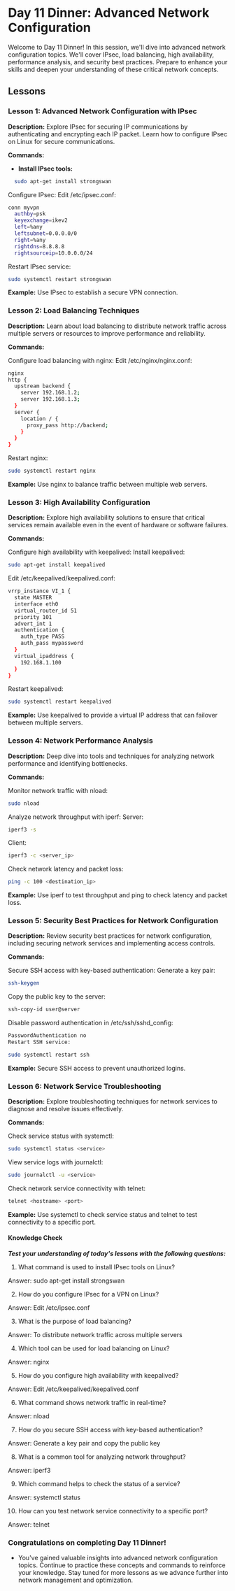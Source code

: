 # Day 11 Dinner: Advanced Network Configuration

Welcome to Day 11 Dinner! In this session, we'll dive into advanced network configuration topics. We'll cover IPsec, load balancing, high availability, performance analysis, and security best practices. Prepare to enhance your skills and deepen your understanding of these critical network concepts.

## Lessons
### Lesson 1: Advanced Network Configuration with IPsec
**Description:**
Explore IPsec for securing IP communications by authenticating and encrypting each IP packet. Learn how to configure IPsec on Linux for secure communications.

**Commands:**
- **Install IPsec tools:**
```bash
  sudo apt-get install strongswan
```
Configure IPsec:
Edit /etc/ipsec.conf:
```bash
conn myvpn
  authby=psk
  keyexchange=ikev2
  left=%any
  leftsubnet=0.0.0.0/0
  right=%any
  rightdns=8.8.8.8
  rightsourceip=10.0.0.0/24
```
Restart IPsec service:
```bash
sudo systemctl restart strongswan
```
**Example:** Use IPsec to establish a secure VPN connection.

### Lesson 2: Load Balancing Techniques
**Description:**
Learn about load balancing to distribute network traffic across multiple servers or resources to improve performance and reliability.

**Commands:**

Configure load balancing with nginx:
Edit /etc/nginx/nginx.conf:
```bash
nginx
http {
  upstream backend {
    server 192.168.1.2;
    server 192.168.1.3;
  }
  server {
    location / {
      proxy_pass http://backend;
    }
  }
}
```
Restart nginx:
```bash
sudo systemctl restart nginx
```
**Example:** Use nginx to balance traffic between multiple web servers.

### Lesson 3: High Availability Configuration
**Description:**
Explore high availability solutions to ensure that critical services remain available even in the event of hardware or software failures.

**Commands:**

Configure high availability with keepalived:
Install keepalived:
```bash
sudo apt-get install keepalived
```
Edit /etc/keepalived/keepalived.conf:
```bash
vrrp_instance VI_1 {
  state MASTER
  interface eth0
  virtual_router_id 51
  priority 101
  advert_int 1
  authentication {
    auth_type PASS
    auth_pass mypassword
  }
  virtual_ipaddress {
    192.168.1.100
  }
}
```
Restart keepalived:
```bash
sudo systemctl restart keepalived
```
**Example:** Use keepalived to provide a virtual IP address that can failover between multiple servers.

### Lesson 4: Network Performance Analysis
**Description:**
Deep dive into tools and techniques for analyzing network performance and identifying bottlenecks.

**Commands:**

Monitor network traffic with nload:
```bash
sudo nload
```
Analyze network throughput with iperf:
Server:
```bash
iperf3 -s
```
Client:
```bash
iperf3 -c <server_ip>
```
Check network latency and packet loss:
```bash
ping -c 100 <destination_ip>
```
**Example:** Use iperf to test throughput and ping to check latency and packet loss.

### Lesson 5: Security Best Practices for Network Configuration
**Description:**
Review security best practices for network configuration, including securing network services and implementing access controls.

**Commands:**

Secure SSH access with key-based authentication:
Generate a key pair:
```bash
ssh-keygen
```
Copy the public key to the server:
```bash
ssh-copy-id user@server
```
Disable password authentication in /etc/ssh/sshd_config:
```bash
PasswordAuthentication no
Restart SSH service:
```
```bash
sudo systemctl restart ssh
```
**Example:** Secure SSH access to prevent unauthorized logins.

### Lesson 6: Network Service Troubleshooting
**Description:**
Explore troubleshooting techniques for network services to diagnose and resolve issues effectively.

**Commands:**

Check service status with systemctl:
```bash
sudo systemctl status <service>
```
View service logs with journalctl:
```bash
sudo journalctl -u <service>
```
Check network service connectivity with telnet:
```bash
telnet <hostname> <port>
```
**Example:** Use systemctl to check service status and telnet to test connectivity to a specific port.

#### Knowledge Check

***Test your understanding of today's lessons with the following questions:***

1. What command is used to install IPsec tools on Linux?

Answer: sudo apt-get install strongswan

2. How do you configure IPsec for a VPN on Linux?

Answer: Edit /etc/ipsec.conf

3. What is the purpose of load balancing?

Answer: To distribute network traffic across multiple servers

4. Which tool can be used for load balancing on Linux?

Answer: nginx

5. How do you configure high availability with keepalived?

Answer: Edit /etc/keepalived/keepalived.conf

6. What command shows network traffic in real-time?

Answer: nload

7. How do you secure SSH access with key-based authentication?

Answer: Generate a key pair and copy the public key

8. What is a common tool for analyzing network throughput?

Answer: iperf3

9. Which command helps to check the status of a service?

Answer: systemctl status

10. How can you test network service connectivity to a specific port?

Answer: telnet

### Congratulations on completing Day 11 Dinner! 
- You've gained valuable insights into advanced network configuration topics. Continue to practice these concepts and commands to reinforce your knowledge. Stay tuned for more lessons as we advance further into network management and optimization.